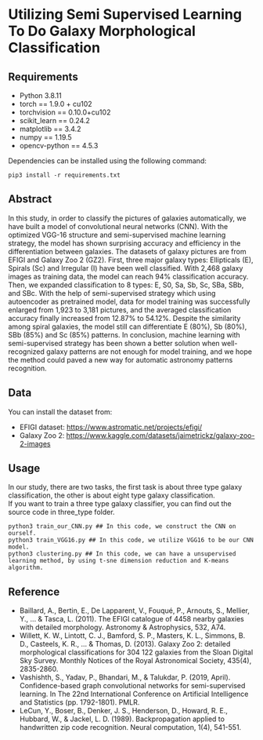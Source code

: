 # Utilizing Semi Supervised Learning To Do Galaxy Morphological Classification
## Requirements
- Python 3.8.11
- torch == 1.9.0 + cu102
- torchvision == 0.10.0+cu102
- scikit_learn == 0.24.2
- matplotlib == 3.4.2
- numpy == 1.19.5
- opencv-python == 4.5.3 <br/>

Dependencies can be installed using the following command: <br/>
```
pip3 install -r requirements.txt
```
## Abstract
In this study, in order to classify the pictures of galaxies automatically, we have
built a model of convolutional neural networks (CNN). With the optimized VGG-16
structure and semi-supervised machine learning strategy, the model has shown
surprising accuracy and efficiency in the differentiation between galaxies. The
datasets of galaxy pictures are from EFIGI and Galaxy Zoo 2 (GZ2). First, three
major galaxy types: Ellipticals (E), Spirals (Sc) and Irregular (I) have been well
classified. With 2,468 galaxy images as training data, the model can reach 94%
classification accuracy. Then, we expanded classification to 8 types: E, S0, Sa, Sb, Sc,
SBa, SBb, and SBc. With the help of semi-supervised strategy which using
autoencoder as pretrained model, data for model training was successfully enlarged
from 1,923 to 3,181 pictures, and the averaged classification accuracy finally
increased from 12.87% to 54.12%. Despite the similarity among spiral galaxies, the
model still can differentiate E (80%), Sb (80%), SBb (85%) and Sc (85%) patterns. In
conclusion, machine learning with semi-supervised strategy has been shown a better
solution when well-recognized galaxy patterns are not enough for model training, and
we hope the method could paved a new way for automatic astronomy patterns
recognition.
## Data
You can install the dataset from: <br>
- EFIGI dataset: https://www.astromatic.net/projects/efigi/
- Galaxy Zoo 2: https://www.kaggle.com/datasets/jaimetrickz/galaxy-zoo-2-images
## Usage
In our study, there are two tasks, the first task is about three type galaxy classification, the other is about eight type galaxy classification.<br/>
If you want to train a three type galaxy classifier, you can find out the source code in three_type folder.
```
python3 train_our_CNN.py ## In this code, we construct the CNN on ourself.
python3 train_VGG16.py ## In this code, we utilize VGG16 to be our CNN model.
python3 clustering.py ## In this code, we can have a unsupervised learning method, by using t-sne dimension reduction and K-means algorithm.
```

## Reference
- Baillard, A., Bertin, E., De Lapparent, V., Fouqué, P., Arnouts, S., Mellier, Y., ... & Tasca, L. (2011). The EFIGI catalogue of 4458 nearby galaxies with detailed morphology. Astronomy & Astrophysics, 532, A74.
- Willett, K. W., Lintott, C. J., Bamford, S. P., Masters, K. L., Simmons, B. D., Casteels, K. R., ... & Thomas, D. (2013). Galaxy Zoo 2: detailed morphological classifications for 304 122 galaxies from the Sloan Digital Sky Survey. Monthly Notices of the Royal Astronomical Society, 435(4), 2835-2860.
- Vashishth, S., Yadav, P., Bhandari, M., & Talukdar, P. (2019, April). Confidence-based graph convolutional networks for semi-supervised learning. In The 22nd International Conference on Artificial Intelligence and Statistics (pp. 1792-1801). PMLR.
- LeCun, Y., Boser, B., Denker, J. S., Henderson, D., Howard, R. E., Hubbard, W., & Jackel, L. D. (1989). Backpropagation applied to handwritten zip code recognition. Neural computation, 1(4), 541-551.
